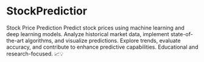 # StockPredictior
Stock Price Prediction  Predict stock prices using machine learning and deep learning models. Analyze historical market data, implement state-of-the-art algorithms, and visualize predictions. Explore trends, evaluate accuracy, and contribute to enhance predictive capabilities. Educational and research-focused. 📈💡
